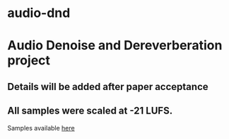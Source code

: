 # audio-dnd

# Audio Denoise and Dereverberation project

## Details will be added after paper acceptance

## All samples were scaled at -21 LUFS.

Samples available [here](https://drive.google.com/drive/folders/1f9VkjzFbHj3ypmWeLvCaRxh7U8k4e7Ru?usp=sharing)

<!-- 
# LibriSpeech samples

### Audio 1

| Clean | Mixture | Generator | GAN original | Time l1 1mic | Freq l2 1 mic | Time l1 3mic | Freq l2 3mic | NN 1mic | NN 3mic |
|-------|---------|-----------|--------------|--------------|---------------|--------------|--------------|--------|---------|
| <audio controls> <source src="samples/LibriSpeech/1089-134686-0000_clean.mp3" type="audio/mpeg"> </audio> | <audio controls> <source src="samples/LibriSpeech/1089-134686-0000_noisy.mp3" type="audio/mpeg"> </audio> | <audio controls> <source src="samples/LibriSpeech/1089-134686-0000_generator.mp3" type="audio/mpeg"> </audio> | <audio controls> <source src="samples/LibriSpeech/1089-134686-0000_original_gan.mp3" type="audio/mpeg"> </audio> | <audio controls> <source src="samples/LibriSpeech/1089-134686-0000_time_l1_1mic.mp3" type="audio/mpeg"> </audio> | <audio controls> <source src="samples/LibriSpeech/1089-134686-0000_freq_l2_1mic.mp3" type="audio/mpeg"> </audio> | <audio controls> <source src="samples/LibriSpeech/1089-134686-0000_time_l1_3mic.mp3" type="audio/mpeg"> </audio> | <audio controls> <source src="samples/LibriSpeech/1089-134686-0000_freq_l2_3mic.mp3" type="audio/mpeg"> </audio> | <audio controls> <source src="samples/LibriSpeech/1089-134686-0000_nn_1mic.mp3" type="audio/mpeg"> </audio> | <audio controls> <source src="samples/LibriSpeech/1089-134686-0000_nn_3mic.mp3" type="audio/mpeg"> </audio>



### Audio 2

| Clean | Mixture | Generator | GAN original | Time l1 1mic | Freq l2 1 mic | Time l1 3mic | Freq l2 3mic | NN 1mic | NN 3mic |
|-------|---------|-----------|--------------|--------------|---------------|--------------|--------------|--------|---------|
| <audio controls> <source src="samples/LibriSpeech/121-127105-0000_clean.mp3" type="audio/mpeg"> </audio> | <audio controls> <source src="samples/LibriSpeech/121-127105-0000_noisy.mp3" type="audio/mpeg"> </audio> | <audio controls> <source src="samples/LibriSpeech/121-127105-0000_generator.mp3" type="audio/mpeg"> </audio> | <audio controls> <source src="samples/LibriSpeech/121-127105-0000_original_gan.mp3" type="audio/mpeg"> </audio> | <audio controls> <source src="samples/LibriSpeech/121-127105-0000_time_l1_1mic.mp3" type="audio/mpeg"> </audio> | <audio controls> <source src="samples/LibriSpeech/121-127105-0000_freq_l2_1mic.mp3" type="audio/mpeg"> </audio> | <audio controls> <source src="samples/LibriSpeech/121-127105-0000_time_l1_3mic.mp3" type="audio/mpeg"> </audio> | <audio controls> <source src="samples/LibriSpeech/121-127105-0000_freq_l2_3mic.mp3" type="audio/mpeg"> </audio> | <audio controls> <source src="samples/LibriSpeech/121-127105-0000_nn_1mic.mp3" type="audio/mpeg"> </audio> | <audio controls> <source src="samples/LibriSpeech/121-127105-0000_nn_3mic.mp3" type="audio/mpeg"> </audio>



# MUSDB18HQ samples


### Audio 1

| Clean | Mixture | Generator | GAN original | Time l1 1mic | Freq l2 1 mic | Time l1 3mic | Freq l2 3mic | NN 1mic | NN 3mic |
|-------|---------|-----------|--------------|--------------|---------------|--------------|--------------|--------|---------|
| <audio controls> <source src="samples/MUSDB18HQ/TheSunshineGarciaBand-ForIAmTheMoon_clean.mp3" type="audio/mpeg"> </audio> | <audio controls> <source src="samples/MUSDB18HQ/TheSunshineGarciaBand-ForIAmTheMoon_noisy.mp3" type="audio/mpeg"> </audio> | <audio controls> <source src="samples/MUSDB18HQ/TheSunshineGarciaBand-ForIAmTheMoon_generator.mp3" type="audio/mpeg"> </audio> | <audio controls> <source src="samples/MUSDB18HQ/TheSunshineGarciaBand-ForIAmTheMoon_original_gan.mp3" type="audio/mpeg"> </audio> | <audio controls> <source src="samples/MUSDB18HQ/TheSunshineGarciaBand-ForIAmTheMoon_time_l1_1mic.mp3" type="audio/mpeg"> </audio> | <audio controls> <source src="samples/MUSDB18HQ/TheSunshineGarciaBand-ForIAmTheMoon_freq_l2_1mic.mp3" type="audio/mpeg"> </audio> | <audio controls> <source src="samples/MUSDB18HQ/TheSunshineGarciaBand-ForIAmTheMoon_time_l1_3mic.mp3" type="audio/mpeg"> </audio> | <audio controls> <source src="samples/MUSDB18HQ/TheSunshineGarciaBand-ForIAmTheMoon_freq_l2_3mic.mp3" type="audio/mpeg"> </audio> | <audio controls> <source src="samples/MUSDB18HQ/TheSunshineGarciaBand-ForIAmTheMoon_nn_1mic.mp3" type="audio/mpeg"> </audio> | <audio controls> <source src="samples/MUSDB18HQ/TheSunshineGarciaBand-ForIAmTheMoon_nn_3mic.mp3" type="audio/mpeg"> </audio>



### Audio 2

| Clean | Mixture | Generator | GAN original | Time l1 1mic | Freq l2 1 mic | Time l1 3mic | Freq l2 3mic | NN 1mic | NN 3mic |
|-------|---------|-----------|--------------|--------------|---------------|--------------|--------------|--------|---------|
| <audio controls> <source src="samples/MUSDB18HQ/Triviulfeat_TheFiend-Widow_clean.mp3" type="audio/mpeg"> </audio> | <audio controls> <source src="samples/MUSDB18HQ/Triviulfeat_TheFiend-Widow_noisy.mp3" type="audio/mpeg"> </audio> | <audio controls> <source src="samples/MUSDB18HQ/Triviulfeat_TheFiend-Widow_generator.mp3" type="audio/mpeg"> </audio> | <audio controls> <source src="samples/MUSDB18HQ/Triviulfeat_TheFiend-Widow_original_gan.mp3" type="audio/mpeg"> </audio> | <audio controls> <source src="samples/MUSDB18HQ/Triviulfeat_TheFiend-Widow_time_l1_1mic.mp3" type="audio/mpeg"> </audio> | <audio controls> <source src="samples/MUSDB18HQ/Triviulfeat_TheFiend-Widow_freq_l2_1mic.mp3" type="audio/mpeg"> </audio> | <audio controls> <source src="samples/MUSDB18HQ/Triviulfeat_TheFiend-Widow_time_l1_3mic.mp3" type="audio/mpeg"> </audio> | <audio controls> <source src="samples/MUSDB18HQ/Triviulfeat_TheFiend-Widow_freq_l2_3mic.mp3" type="audio/mpeg"> </audio> | <audio controls> <source src="samples/MUSDB18HQ/Triviulfeat_TheFiend-Widow_nn_1mic.mp3" type="audio/mpeg"> </audio> | <audio controls> <source src="samples/MUSDB18HQ/Triviulfeat_TheFiend-Widow_nn_3mic.mp3" type="audio/mpeg"> </audio> -->
